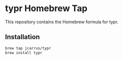 # typr Homebrew Tap

This repository contains the Homebrew formula for typr.

## Installation

```bash
brew tap jcarrus/typr
brew install typr
```
